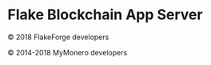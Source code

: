 # Flake Blockchain App Server

&copy; 2018 FlakeForge developers

&copy; 2014-2018 MyMonero developers
